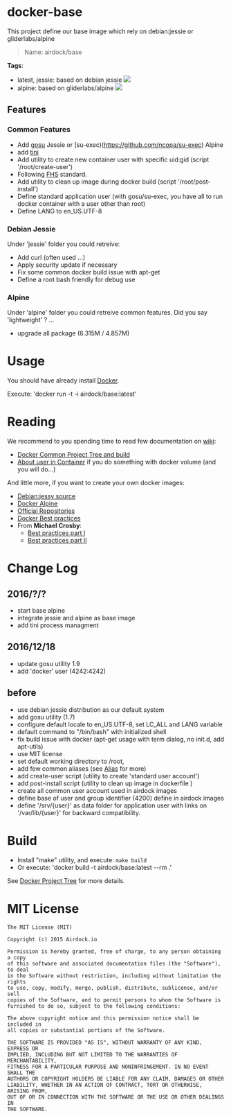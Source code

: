 # docker-base

This project define our base image which rely on debian:jessie or gliderlabs/alpine

> Name: airdock/base

**Tags**:
 - latest, jessie: based on debian jessie [![](https://badge.imagelayers.io/airdock/base:latest.svg)](https://imagelayers.io/?images=airdock/base:latest 'Get your own badge on imagelayers.io')
 - alpine: based on gliderlabs/alpine [![](https://badge.imagelayers.io/airdock/base:alpine.svg)](https://imagelayers.io/?images=airdock/base:alpine 'Get your own badge on imagelayers.io')


## Features

### Common Features

 - Add [gosu](https://github.com/tianon/gosu) Jessie or [su-exec)(https://github.com/ncopa/su-exec) Alpine
 - add [tini](https://github.com/krallin/tini)
 - Add utility to create new container user with specific uid:gid (script '/root/create-user')
 - Following [FHS](http://refspecs.linuxfoundation.org/FHS_3.0/fhs-3.0.pdf) standard.
 - Add utility to clean up image during docker build (script '/root/post-install')
 - Define standard application user (with gosu/su-exec, you have all to run docker container with a user other than root)
 - Define LANG to en_US.UTF-8

### Debian Jessie

Under 'jessie' folder you could retreive:

 - Add curl (often used ...)
 - Apply security update if necessary
 - Fix some common docker build issue with apt-get
 - Define a root bash friendly for debug use

### Alpine

Under 'alpine' folder you could retreive common features. Did you say 'lightweight' ? ...
 - upgrade all package (6.315M / 4.857M)

# Usage

You should have already install [Docker](https://www.docker.com/).

Execute: 'docker run -t -i  airdock/base:latest'

# Reading

We recommend to you spending time to read few documentation on [wiki](https://github.com/airdock-io/docker-base/wiki):
- [Docker Common Project Tree and build](https://github.com/airdock-io/docker-base/wiki/Docker-Project-Tree)
- [About user in Container](https://github.com/airdock-io/docker-base/wiki/How-Managing-user-in-docker-container) if you do something with docker volume (and you will do...)

And little more, if you want to create your own docker images:

- [Debian:jessy source](https://github.com/tianon/docker-brew-debian/tree/b6b91ab925802aff7b832127c278aba23d88d3d1/jessie)
- [Docker Alpine](https://github.com/gliderlabs/docker-alpine)
- [Official Repositories](http://docs.docker.com/docker-hub/official_repos/)
- [Docker Best practices](http://docs.docker.com/articles/dockerfile_best-practices/)
- From **Michael Crosby**:
	- [Best practices part I](http://crosbymichael.com/dockerfile-best-practices.html)
	- [Best practices part II](http://crosbymichael.com/dockerfile-best-practices-take-2.html)



# Change Log

## 2016/?/?
- start base alpine
- integrate jessie and alpine as base image
- add tini process managment

## 2016/12/18

- update gosu utility 1.9
- add 'docker' user (4242:4242)

## before

- use debian jessie distribution as our default system
- add gosu utility (1.7)
- configure default locale to en_US.UTF-8, set LC_ALL and LANG variable
- default command to "/bin/bash" with initialized shell
- fix build issue with docker (apt-get usage with term dialog, no init.d, add apt-utils)
- use MIT license
- set default working directory to /root,
- add few common aliases (see [Alias](http://www.cyberciti.biz/tips/bash-aliases-mac-centos-linux-unix.html) for more)
- add create-user script (utility to create 'standard user account')
- add post-install script (utility to clean up image in dockerfile )
- create all common user account used in airdock images
- define base of user and group identifier (4200) define in airdock images
- define '/srv/{user}' as data folder for application user with links on '/var/lib/{user}' for backward compatibility.

# Build

- Install "make" utility, and execute: `make build`
- Or execute: 'docker build -t airdock/base:latest --rm .'

See [Docker Project Tree](https://github.com/airdock-io/docker-base/wiki/Docker-Project-Tree) for more details.


# MIT License

```
The MIT License (MIT)

Copyright (c) 2015 Airdock.io

Permission is hereby granted, free of charge, to any person obtaining a copy
of this software and associated documentation files (the "Software"), to deal
in the Software without restriction, including without limitation the rights
to use, copy, modify, merge, publish, distribute, sublicense, and/or sell
copies of the Software, and to permit persons to whom the Software is
furnished to do so, subject to the following conditions:

The above copyright notice and this permission notice shall be included in
all copies or substantial portions of the Software.

THE SOFTWARE IS PROVIDED "AS IS", WITHOUT WARRANTY OF ANY KIND, EXPRESS OR
IMPLIED, INCLUDING BUT NOT LIMITED TO THE WARRANTIES OF MERCHANTABILITY,
FITNESS FOR A PARTICULAR PURPOSE AND NONINFRINGEMENT. IN NO EVENT SHALL THE
AUTHORS OR COPYRIGHT HOLDERS BE LIABLE FOR ANY CLAIM, DAMAGES OR OTHER
LIABILITY, WHETHER IN AN ACTION OF CONTRACT, TORT OR OTHERWISE, ARISING FROM,
OUT OF OR IN CONNECTION WITH THE SOFTWARE OR THE USE OR OTHER DEALINGS IN
THE SOFTWARE.
```
